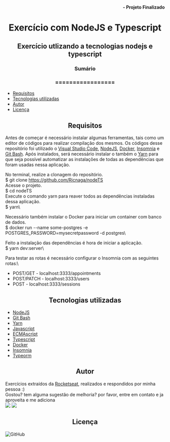 #### <div align="right">- Projeto Finalizado <div>
# <div align="center">Exercício com NodeJS e Typescript <div>
## <div align="center">Exercício utlizando a tecnologias nodejs e typescript<div>
### <div align="center">Sumário <div>
### <div align="center">================= <div>
<!--ts-->
   - [Requisitos](#Requisitos)
   - [Tecnologias utilizadas](#tecnologias-utilizadas)
   - [Autor](#autor)
   - [Licença](#Licença)
<!--te-->
## <div align="center">Requisitos<div>
Antes de começar é necessário instalar algumas ferramentas, tais como um editor de códigos para realizar compilação dos mesmos. Os códigos desse repositório foi utilizado o [Visual Studio Code](https://code.visualstudio.com/), [NodeJS](https://nodejs.org/en/), [Docker](https://www.docker.com/), [Insomnia](https://insomnia.rest/download/) e [Git Bash](https://gitforwindows.org/). Após instalados, será necessário instalar o também o [Yarn](https://yarnpkg.com/) para que seja possível automatizar as instalações de todas as dependências que foram usadas nessa aplicação.

No terminal, realize a clonagem do repositório.\
$ git clone <https://github.com/Ricnaga/nodeTS> \
Acesse o projeto.\
$ cd nodeTS \
Execute o comando yarn para reaver todos as dependências instaladas dessa aplicação.\
$ yarn\

Necessário também instalar o Docker para iniciar um container com banco de dados.\
$ docker run --name some-postgres -e POSTGRES_PASSWORD=mysecretpassword -d postgres\

Feito a instalação das dependências é hora de iniciar a aplicação.\
$ yarn dev:server\

Para testar as rotas é necessário configurar o Insomnia com as seguintes rotas:\
- POST/GET - localhost:3333/appointments
- POST/PATCH - localhost:3333/users
- POST - localhost:3333/sessions

## <div align="center">Tecnologias utilizadas<div>
- [NodeJS](https://nodejs.org/en/) 
- [Git Bash](https://gitforwindows.org/)
- [Yarn](https://yarnpkg.com/getting-started/install)
- [Javascript](https://developer.mozilla.org/pt-BR/docs/Web/JavaScript)
- [ECMAscript](https://www.ecma-international.org/publications/standards/Standard.htm)
- [Typescript](https://www.typescriptlang.org/)
- [Docker](https://www.docker.com/)
- [Insomnia](https://insomnia.rest/download/)
- [Typeorm](https://typeorm.io/#/)

## <div align="center">Autor<div>
Exercícios extraídos da [Rocketseat](https://rocketseat.com.br/), realizados e respondidos por minha pessoa :) \
Gostou? tem alguma sugestão de melhoria? por favor, entre em contato e ja aproveita e me adiciona \
<a href="https://www.linkedin.com/in/ricardo-nagatomy-56553254"><img src="https://img.shields.io/badge/-RicardoNaga-blue?style=flat-square&logo=Linkedin&logoColor=white"></a>
<a href="https://app.rocketseat.com.br/me/ricardo-nagatomy-08130"><img src="https://img.shields.io/badge/-Rocketseat-000?style=flat-square&logo=&logoColor=white"></a>

## <div align="center">Licença<div>

![GitHub](https://img.shields.io/github/license/Ricnaga/desafioReact)